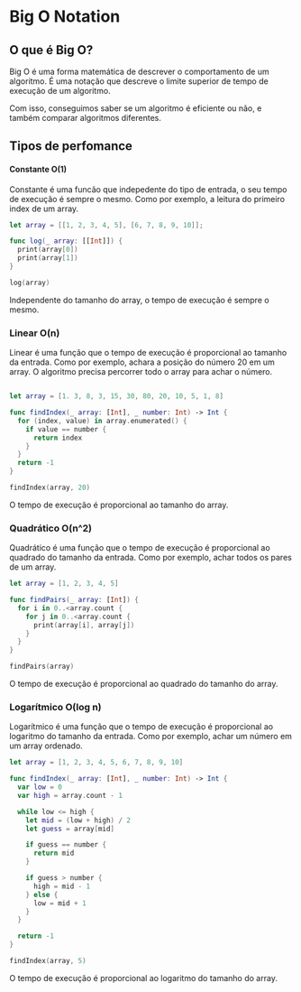 # Big O Notation

## O que é Big O?

Big O é uma forma matemática de descrever o comportamento de um algoritmo. É uma notação que descreve o limite superior de tempo de execução de um algoritmo.

Com isso, conseguimos saber se um algoritmo é eficiente ou não, e também comparar algoritmos diferentes.

## Tipos de perfomance

#### Constante O(1)

Constante é uma funcão que indepedente do tipo de entrada, o seu tempo de execução é sempre o mesmo. Como por exemplo, a leitura do primeiro index de um array.

```swift
let array = [[1, 2, 3, 4, 5], [6, 7, 8, 9, 10]];

func log(_ array: [[Int]]) {
  print(array[0])
  print(array[1])
}

log(array)
```

Independente do tamanho do array, o tempo de execução é sempre o mesmo.

### Linear O(n)

Linear é uma função que o tempo de execução é proporcional ao tamanho da entrada. Como por exemplo, achara a posição do número 20 em um array. O algoritmo precisa percorrer todo o array para achar o número.

```swift

let array = [1. 3, 8, 3, 15, 30, 80, 20, 10, 5, 1, 8]

func findIndex(_ array: [Int], _ number: Int) -> Int {
  for (index, value) in array.enumerated() {
    if value == number {
      return index
    }
  }
  return -1
}

findIndex(array, 20)
```

O tempo de execução é proporcional ao tamanho do array.

### Quadrático O(n^2)

Quadrático é uma função que o tempo de execução é proporcional ao quadrado do tamanho da entrada. Como por exemplo, achar todos os pares de um array.

```swift
let array = [1, 2, 3, 4, 5]

func findPairs(_ array: [Int]) {
  for i in 0..<array.count {
    for j in 0..<array.count {
      print(array[i], array[j])
    }
  }
}

findPairs(array)
```

O tempo de execução é proporcional ao quadrado do tamanho do array.

### Logarítmico O(log n)

Logarítmico é uma função que o tempo de execução é proporcional ao logaritmo do tamanho da entrada. Como por exemplo, achar um número em um array ordenado.

```swift
let array = [1, 2, 3, 4, 5, 6, 7, 8, 9, 10]

func findIndex(_ array: [Int], _ number: Int) -> Int {
  var low = 0
  var high = array.count - 1

  while low <= high {
    let mid = (low + high) / 2
    let guess = array[mid]

    if guess == number {
      return mid
    }

    if guess > number {
      high = mid - 1
    } else {
      low = mid + 1
    }
  }

  return -1
}

findIndex(array, 5)
```

O tempo de execução é proporcional ao logaritmo do tamanho do array.
